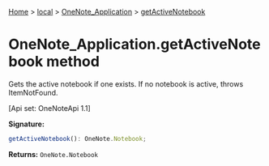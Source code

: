 [Home](./index) &gt; [local](local.md) &gt; [OneNote\_Application](local.onenote_application.md) &gt; [getActiveNotebook](local.onenote_application.getactivenotebook.md)

# OneNote\_Application.getActiveNotebook method

Gets the active notebook if one exists. If no notebook is active, throws ItemNotFound. 

 \[Api set: OneNoteApi 1.1\]

**Signature:**
```javascript
getActiveNotebook(): OneNote.Notebook;
```
**Returns:** `OneNote.Notebook`

